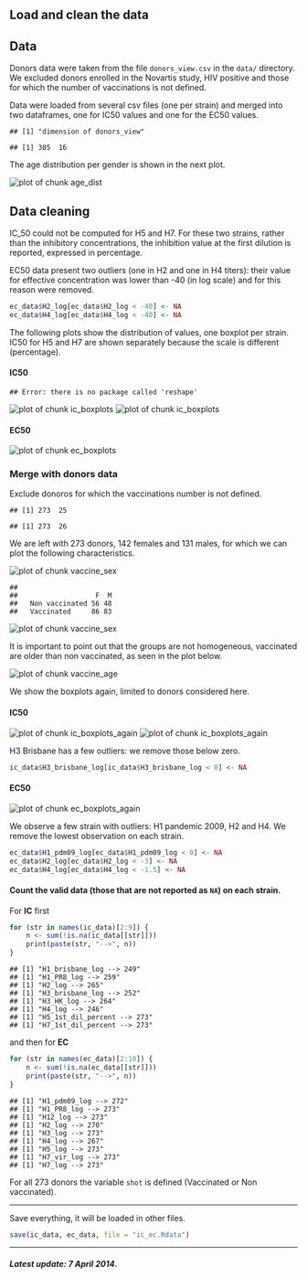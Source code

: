 


Load and clean the data
-----------------------

<a id="data"></a>
## Data
Donors data were taken from the file `donors_view.csv` in the `data/` directory.
We excluded donors enrolled in the Novartis study, HIV positive and those for
which the number of vaccinations is not defined.

Data were loaded from several csv files (one per strain) and merged into two
dataframes, one for IC50 values and one for the EC50 values.


```
## [1] "dimension of donors_view"
```

```
## [1] 305  16
```


The age distribution per gender is shown in the next plot.

![plot of chunk age_dist](figure/age_dist.png) 


## Data cleaning
IC_50 could not be computed for H5 and H7. For these two strains, rather than
the inhibitory concentrations, the inhibition value at the first dilution is
reported, expressed in percentage.

EC50 data present two outliers (one in H2 and one in H4 titers): their value
for effective concentration was lower than -40 (in log scale) and for this
reason were removed.

```r
ec_data$H2_log[ec_data$H2_log < -40] <- NA
ec_data$H4_log[ec_data$H4_log < -40] <- NA
```


The following plots show the distribution of values, one boxplot per strain.
IC50 for H5 and H7 are shown separately because the scale is different
(percentage).

#### IC50

```
## Error: there is no package called 'reshape'
```

![plot of chunk ic_boxplots](figure/ic_boxplots1.png) ![plot of chunk ic_boxplots](figure/ic_boxplots2.png) 

#### EC50
![plot of chunk ec_boxplots](figure/ec_boxplots.png) 


### Merge with donors data
Exclude donoros for which the vaccinations number is not defined.

```
## [1] 273  25
```

```
## [1] 273  26
```

We are left with 273 donors, 142 females and 131 males, for which we can plot
the following characteristics.

![plot of chunk vaccine_sex](figure/vaccine_sex1.png) 

```
##                 
##                   F  M
##   Non vaccinated 56 48
##   Vaccinated     86 83
```

![plot of chunk vaccine_sex](figure/vaccine_sex2.png) 


It is important to point out that the groups are not homogeneous, vaccinated
are older than non vaccinated, as seen in the plot below.

![plot of chunk vaccine_age](figure/vaccine_age.png) 



We show the boxplots again, limited to donors considered here.
#### IC50
![plot of chunk ic_boxplots_again](figure/ic_boxplots_again1.png) ![plot of chunk ic_boxplots_again](figure/ic_boxplots_again2.png) 


H3 Brisbane has a few outliers: we remove those below zero.

```r
ic_data$H3_brisbane_log[ic_data$H3_brisbane_log < 0] <- NA
```


#### EC50
![plot of chunk ec_boxplots_again](figure/ec_boxplots_again.png) 


We observe a few strain with outliers: H1 pandemic 2009, H2 and H4. We remove
the lowest observation on each strain.


```r
ec_data$H1_pdm09_log[ec_data$H1_pdm09_log < 0] <- NA
ec_data$H2_log[ec_data$H2_log < -3] <- NA
ec_data$H4_log[ec_data$H4_log < -1.5] <- NA
```



#### Count the valid data (those that are not reported as `NA`) on each strain.
For **IC** first

```r
for (str in names(ic_data)[2:9]) {
    n <- sum(!is.na(ic_data[[str]]))
    print(paste(str, "-->", n))
}
```

```
## [1] "H1_brisbane_log --> 249"
## [1] "H1_PR8_log --> 259"
## [1] "H2_log --> 265"
## [1] "H3_brisbane_log --> 252"
## [1] "H3_HK_log --> 264"
## [1] "H4_log --> 246"
## [1] "H5_1st_dil_percent --> 273"
## [1] "H7_1st_dil_percent --> 273"
```


and then for **EC**

```r
for (str in names(ec_data)[2:10]) {
    n <- sum(!is.na(ec_data[[str]]))
    print(paste(str, "-->", n))
}
```

```
## [1] "H1_pdm09_log --> 272"
## [1] "H1_PR8_log --> 273"
## [1] "H12_log --> 273"
## [1] "H2_log --> 270"
## [1] "H3_log --> 273"
## [1] "H4_log --> 267"
## [1] "H5_log --> 273"
## [1] "H7_vir_log --> 273"
## [1] "H7_log --> 273"
```

For all 273 donors the variable `shot` is defined (Vaccinated or Non
vaccinated).

----

Save everything, it will be loaded in other files.

```r
save(ic_data, ec_data, file = "ic_ec.Rdata")
```

----

#### _Latest update: 7 April 2014_.
